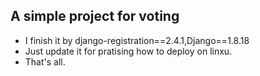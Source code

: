 ## A simple project for voting
- I finish it by django-registration==2.4.1,Django==1.8.18
- Just update it for pratising how to deploy on linxu.
- That's all.
